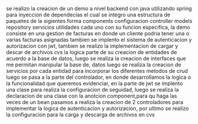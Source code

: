 se realizo la creacion de un demo a nivel backend con java utilizando spring para inyeccion de 
dependecias el cual se integro una estructura de paquetes de la sigientes forma components configuracion controller models repository 
servicios utilidades cada uno con su funcion especifica, la demo consiste en una gestion de facturas en donde un cliente podria tener una o 
varias facturas asignadas tambien se implento el sistema de autenticacion y autorizacion con jwt, tambien se realizo la implementacion de cargar y 
descar de archivos cvs la logica parte de su creacion de entidades de acuerdo a la base de datos, luego se realiza la creacion de interfaces que me 
permitan manipular la base de, datos luego se realiza la creacion de servicios por cada entidad para incorporar los diferentes metodos de crud luego se pasa a la parte del 
controlador, en donde desarrollamos la logica o la funcionalidad que queremos evidenciar, en la parte de jwt se implento una clase para realiza la configuracion de seguidad, 
luego se realiza la declaracion de una clase con la anotcion component,para qu haga las veces de un bean pasamos a realiza la creacion de 2 controladores para implementar 
la logica de autenticacion y autorizacion, 
por ultimo se realizo la configuracion para la carga y descarga de archivos en cvs
